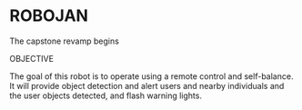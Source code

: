 # ROBOJAN
 The capstone revamp begins

OBJECTIVE

The goal of this robot is to operate using a remote control and self-balance. It will provide object detection and alert users and nearby individuals and the user objects detected, and flash warning lights.
